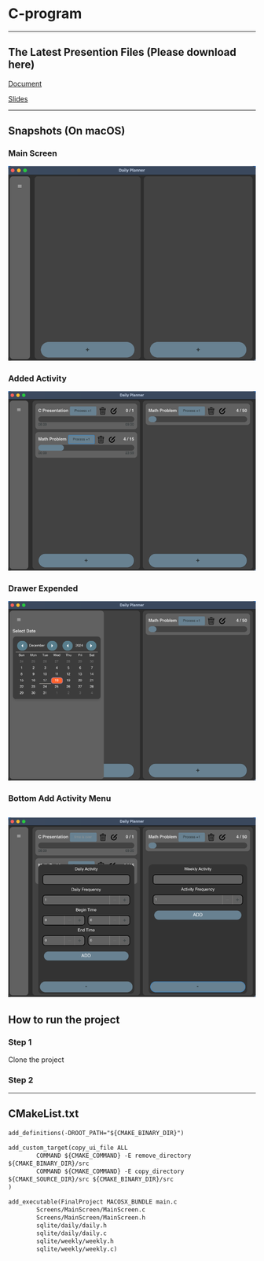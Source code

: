# C-program
---
## The Latest Presention Files (Please download here)
[Document](https://github.com/IMFAat/C-program/blob/main/Presentation/Document.pdf)

[Slides](https://github.com/IMFAat/C-program/blob/main/Presentation/Slides.pdf)

---
## Snapshots (On macOS)
### Main Screen
![MainUI](Images/MainUI.png)
### Added Activity
![img.png](Images/Added.png)
### Drawer Expended
![img.png](Drawer.png)
### Bottom Add Activity Menu
![img.png](Images/Bottom_Menu.png)
---
## How to run the project
### Step 1
Clone the project
### Step 2

---
## CMakeList.txt
```aiignore
add_definitions(-DROOT_PATH="${CMAKE_BINARY_DIR}")
```
```aiignore
add_custom_target(copy_ui_file ALL
        COMMAND ${CMAKE_COMMAND} -E remove_directory ${CMAKE_BINARY_DIR}/src
        COMMAND ${CMAKE_COMMAND} -E copy_directory ${CMAKE_SOURCE_DIR}/src ${CMAKE_BINARY_DIR}/src
)
```

```aiignore
add_executable(FinalProject MACOSX_BUNDLE main.c
        Screens/MainScreen/MainScreen.c
        Screens/MainScreen/MainScreen.h
        sqlite/daily/daily.h
        sqlite/daily/daily.c
        sqlite/weekly/weekly.h
        sqlite/weekly/weekly.c)
```
